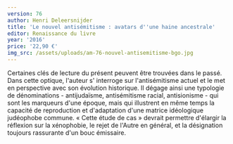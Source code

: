 ```yaml
---
version: 76
author: Henri Deleersnijder
title: 'Le nouvel antisémitisme : avatars d''une haine ancestrale'
editor: Renaissance du livre
year: '2016'
price: '22,90 €'
img_src: /assets/uploads/am-76-nouvel-antisemitisme-bgo.jpg
---
```

Certaines clés de lecture du présent peuvent être trouvées dans le pas­sé. Dans cette optique, l'auteur s' interroge sur l'antisémitisme actuel et le met en perspective avec son évolution historique. Il dégage ainsi une typologie de dénominations - antijudaïsme, antisémitisme racial, anti­sionisme - qui sont les marqueurs d'une époque, mais qui illustrent en même temps la capacité de reproduction et d'adaptation d'une matrice idéologique judéophobe commune. « Cette étude de cas » devrait permettre d'élargir la réflexion sur la xénophobie, le rejet de l'Autre en général, et la désignation toujours rassurante d'un bouc émissaire.
